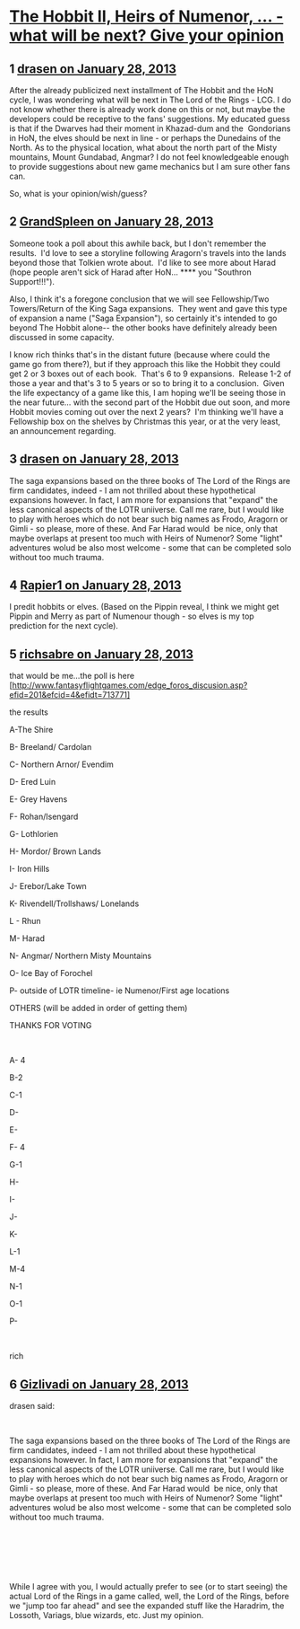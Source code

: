 # [The Hobbit II, Heirs of Numenor, … - what will be next? Give your opinion](https://community.fantasyflightgames.com/topic/78325-the-hobbit-ii-heirs-of-numenor-%E2%80%A6-what-will-be-next-give-your-opinion/)

## 1 [drasen on January 28, 2013](https://community.fantasyflightgames.com/topic/78325-the-hobbit-ii-heirs-of-numenor-%E2%80%A6-what-will-be-next-give-your-opinion/?do=findComment&comment=755024)

After the already publicized next installment of The Hobbit and the HoN cycle, I was wondering what will be next in The Lord of the Rings - LCG. I do not know whether there is already work done on this or not, but maybe the developers could be receptive to the fans' suggestions. My educated guess is that if the Dwarves had their moment in Khazad-dum and the  Gondorians in HoN, the elves should be next in line - or perhaps the Dunedains of the North. As to the physical location, what about the north part of the Misty mountains, Mount Gundabad, Angmar? I do not feel knowledgeable enough to provide suggestions about new game mechanics but I am sure other fans can.

So, what is your opinion/wish/guess?

## 2 [GrandSpleen on January 28, 2013](https://community.fantasyflightgames.com/topic/78325-the-hobbit-ii-heirs-of-numenor-%E2%80%A6-what-will-be-next-give-your-opinion/?do=findComment&comment=755035)

Someone took a poll about this awhile back, but I don't remember the results.  I'd love to see a storyline following Aragorn's travels into the lands beyond those that Tolkien wrote about.  I'd like to see more about Harad (hope people aren't sick of Harad after HoN… **** you "Southron Support!!!").

Also, I think it's a foregone conclusion that we will see Fellowship/Two Towers/Return of the King Saga expansions.  They went and gave this type of expansion a name ("Saga Expansion"), so certainly it's intended to go beyond The Hobbit alone-- the other books have definitely already been discussed in some capacity.

I know rich thinks that's in the distant future (because where could the game go from there?), but if they approach this like the Hobbit they could get 2 or 3 boxes out of each book.  That's 6 to 9 expansions.  Release 1-2 of those a year and that's 3 to 5 years or so to bring it to a conclusion.  Given the life expectancy of a game like this, I am hoping we'll be seeing those in the near future… with the second part of the Hobbit due out soon, and more Hobbit movies coming out over the next 2 years?  I'm thinking we'll have a Fellowship box on the shelves by Christmas this year, or at the very least, an announcement regarding.

## 3 [drasen on January 28, 2013](https://community.fantasyflightgames.com/topic/78325-the-hobbit-ii-heirs-of-numenor-%E2%80%A6-what-will-be-next-give-your-opinion/?do=findComment&comment=755053)

The saga expansions based on the three books of The Lord of the Rings are firm candidates, indeed - I am not thrilled about these hypothetical expansions however. In fact, I am more for expansions that "expand" the less canonical aspects of the LOTR uniiverse. Call me rare, but I would like to play with heroes which do not bear such big names as Frodo, Aragorn or Gimli - so please, more of these. And Far Harad would  be nice, only that maybe overlaps at present too much with Heirs of Numenor? Some "light" adventures wolud be also most welcome - some that can be completed solo without too much trauma.

## 4 [Rapier1 on January 28, 2013](https://community.fantasyflightgames.com/topic/78325-the-hobbit-ii-heirs-of-numenor-%E2%80%A6-what-will-be-next-give-your-opinion/?do=findComment&comment=755063)

I predit hobbits or elves. (Based on the Pippin reveal, I think we might get Pippin and Merry as part of Numenour though - so elves is my top prediction for the next cycle).

## 5 [richsabre on January 28, 2013](https://community.fantasyflightgames.com/topic/78325-the-hobbit-ii-heirs-of-numenor-%E2%80%A6-what-will-be-next-give-your-opinion/?do=findComment&comment=755070)

that would be me…the poll is here [http://www.fantasyflightgames.com/edge_foros_discusion.asp?efid=201&efcid=4&efidt=713771]

the results

A-The Shire

B- Breeland/ Cardolan

C- Northern Arnor/ Evendim

D- Ered Luin

E- Grey Havens

F- Rohan/Isengard

G- Lothlorien

H- Mordor/ Brown Lands

I- Iron Hills

J- Erebor/Lake Town

K- Rivendell/Trollshaws/ Lonelands

L - Rhun

M- Harad

N- Angmar/ Northern Misty Mountains

O- Ice Bay of Forochel

P- outside of LOTR timeline- ie Numenor/First age locations

OTHERS (will be added in order of getting them)

THANKS FOR VOTING

 

A- 4

B-2

C-1

D-

E-

F- 4

G-1

H-

I-

J-

K-

L-1

M-4

N-1

O-1

P-

 

rich

## 6 [Gizlivadi on January 28, 2013](https://community.fantasyflightgames.com/topic/78325-the-hobbit-ii-heirs-of-numenor-%E2%80%A6-what-will-be-next-give-your-opinion/?do=findComment&comment=755145)

drasen said:

 

The saga expansions based on the three books of The Lord of the Rings are firm candidates, indeed - I am not thrilled about these hypothetical expansions however. In fact, I am more for expansions that "expand" the less canonical aspects of the LOTR uniiverse. Call me rare, but I would like to play with heroes which do not bear such big names as Frodo, Aragorn or Gimli - so please, more of these. And Far Harad would  be nice, only that maybe overlaps at present too much with Heirs of Numenor? Some "light" adventures wolud be also most welcome - some that can be completed solo without too much trauma.

 

 

 

While I agree with you, I would actually prefer to see (or to start seeing) the actual Lord of the Rings in a game called, well, the Lord of the Rings, before we "jump too far ahead" and see the expanded stuff like the Haradrim, the Lossoth, Variags, blue wizards, etc. Just my opinion.

